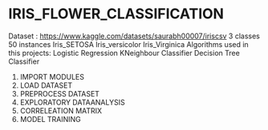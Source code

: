 # IRIS_FLOWER_CLASSIFICATION
Dataset : https://www.kaggle.com/datasets/saurabh00007/iriscsv
3 classes 50 instances
      Iris_SETOSA
      Iris_versicolor
      Iris_Virginica
Algorithms used in this projects: Logistic Regression
                                  KNeighbour Classifier 
                                  Decision Tree Classifier
1. IMPORT MODULES
2. LOAD DATASET
3. PREPROCESS DATASET
4. EXPLORATORY DATAANALYSIS
5. CORRELEATION MATRIX
6. MODEL TRAINING
